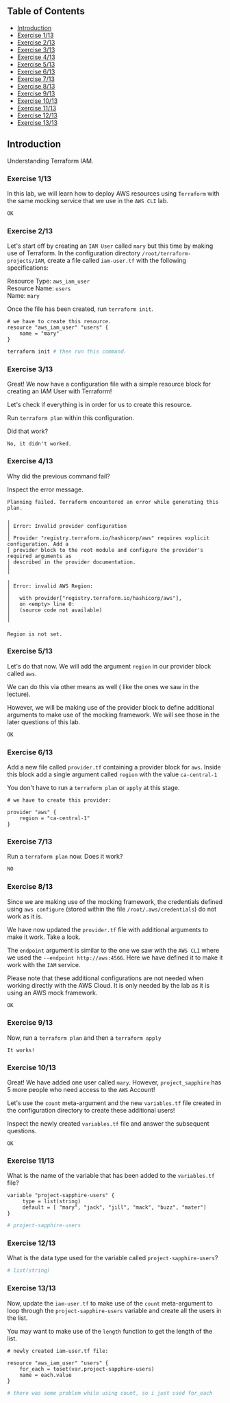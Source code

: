 ## Table of Contents

- [Introduction](#introduction)
- [Exercise 1/13](#exercise-113)
- [Exercise 2/13](#exercise-213)
- [Exercise 3/13](#exercise-313)
- [Exercise 4/13](#exercise-413)
- [Exercise 5/13](#exercise-513)
- [Exercise 6/13](#exercise-613)
- [Exercise 7/13](#exercise-713)
- [Exercise 8/13](#exercise-813)
- [Exercise 9/13](#exercise-913)
- [Exercise 10/13](#exercise-1013)
- [Exercise 11/13](#exercise-1113)
- [Exercise 12/13](#exercise-1213)
- [Exercise 13/13](#exercise-1313)


##  Introduction

Understanding Terraform IAM.

### Exercise 1/13
In this lab, we will learn how to deploy AWS resources using `Terraform` with the same mocking service that we use in the `AWS CLI` lab.
```bash
OK
```
### Exercise 2/13
Let's start off by creating an `IAM User` called `mary` but this time by making use of Terraform. In the configuration directory `/root/terraform-projects/IAM`, create a file called `iam-user.tf` with the following specifications:


Resource Type: `aws_iam_user`  
Resource Name: `users`  
Name: `mary`

Once the file has been created, run `terraform init`.
```
# we have to create this resource.
resource "aws_iam_user" "users" {
    name = "mary"
}
```
```bash
terraform init # then run this command.
```
### Exercise 3/13
Great! We now have a configuration file with a simple resource block for creating an IAM User with Terraform!

Let's check if everything is in order for us to create this resource.

Run `terraform plan` within this configuration.

Did that work?
```
No, it didn't worked.
```
### Exercise 4/13
Why did the previous command fail?

Inspect the error message.
```
Planning failed. Terraform encountered an error while generating this plan.

╷
│ Error: Invalid provider configuration
│ 
│ Provider "registry.terraform.io/hashicorp/aws" requires explicit configuration. Add a
│ provider block to the root module and configure the provider's required arguments as
│ described in the provider documentation.
│ 
╵
╷
│ Error: invalid AWS Region: 
│ 
│   with provider["registry.terraform.io/hashicorp/aws"],
│   on <empty> line 0:
│   (source code not available)
│ 
╵
```
```
Region is not set.
```
### Exercise 5/13
Let's do that now. We will add the argument `region` in our provider block called `aws`.

We can do this via other means as well ( like the ones we saw in the lecture).

However, we will be making use of the provider block to define additional arguments to make use of the mocking framework. We will see those in the later questions of this lab.
```bash
OK
```
### Exercise 6/13
Add a new file called `provider.tf` containing a provider block for `aws`.
Inside this block add a single argument called `region` with the value `ca-central-1`


You don't have to run a `terraform plan` or `apply` at this stage.
```
# we have to create this provider:

provider "aws" {
    region = "ca-central-1"
}

```
### Exercise 7/13
Run a `terraform plan` now. Does it work?
```bash
NO
```
### Exercise 8/13
Since we are making use of the mocking framework, the credentials defined using `aws configure` (stored within the file `/root/.aws/credentials`) do not work as it is.

We have now updated the `provider.tf` file with additional arguments to make it work. Take a look.

The `endpoint` argument is similar to the one we saw with the `AWS CLI` where we used the `--endpoint http://aws:4566`. Here we have defined it to make it work with the `IAM` service.


Please note that these additional configurations are not needed when working directly with the AWS Cloud. It is only needed by the lab as it is using an AWS mock framework.
```bash
OK
```
### Exercise 9/13
Now, run a `terraform plan` and then a `terraform apply`
```
It works!
```
### Exercise 10/13
Great! We have added one user called `mary`. However, `project_sapphire` has 5 more people who need access to the `AWS` Account!

Let's use the `count` meta-argument and the new `variables.tf` file created in the configuration directory to create these additional users!

Inspect the newly created `variables.tf` file and answer the subsequent questions.
```
OK
```
### Exercise 11/13
What is the name of the variable that has been added to the `variables.tf` file?
```
variable "project-sapphire-users" {
     type = list(string)
     default = [ "mary", "jack", "jill", "mack", "buzz", "mater"]
}
```
```bash
# project-sapphire-users
```
### Exercise 12/13
What is the data type used for the variable called `project-sapphire-users`?
```bash
# list(string)
```
### Exercise 13/13
Now, update the `iam-user.tf` to make use of the `count` meta-argument to loop through the `project-sapphire-users` variable and create all the users in the list.


You may want to make use of the `length` function to get the length of the list.
```
# newly created iam-user.tf file:

resource "aws_iam_user" "users" {
    for_each = toset(var.project-sapphire-users)
    name = each.value
}

```
```bash
# there was some problem while using count, so i just used for_each
```